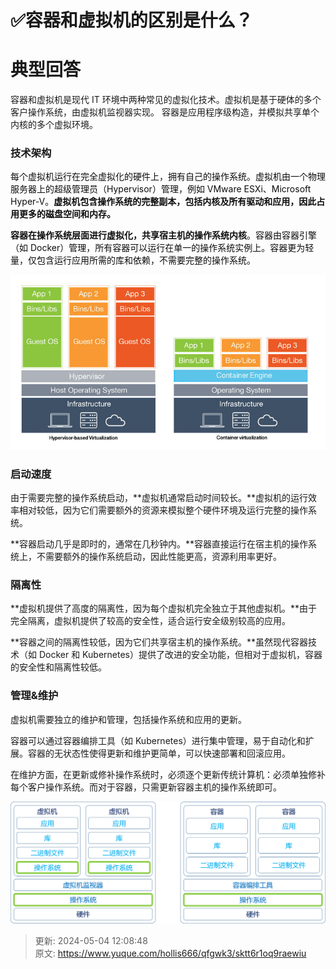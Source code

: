 # ✅容器和虚拟机的区别是什么？

# 典型回答
容器和虚拟机是现代 IT 环境中两种常见的虚拟化技术。虚拟机是基于硬体的多个客户操作系统，由虚拟机监视器实现。 容器是应用程序级构造，并模拟共享单个内核的多个虚拟环境。



### 技术架构
<font style="color:rgb(13, 13, 13);">每个虚拟机运行在完全虚拟化的硬件上，拥有自己的操作系统。虚拟机由一个物理服务器上的超级管理员（Hypervisor）管理，例如 VMware ESXi、Microsoft Hyper-V。</font>**<font style="color:rgb(13, 13, 13);">虚拟机包含操作系统的完整副本，包括内核及所有驱动和应用，因此占用更多的磁盘空间和内存。</font>**



**<font style="color:rgb(13, 13, 13);">容器在操作系统层面进行虚拟化，共享宿主机的操作系统内核</font>**<font style="color:rgb(13, 13, 13);">。容器由容器引擎（如 Docker）管理，所有容器可以运行在单一的操作系统实例上。容器更为轻量，仅包含运行应用所需的库和依赖，不需要完整的操作系统。</font>

![1714795454373-d368cb11-f6b6-429c-8179-075115ec9e16.png](./img/OD6bPEnfFlEaBX7p/1714795454373-d368cb11-f6b6-429c-8179-075115ec9e16-481182.png)

### 启动速度
由于需要完整的操作系统启动，**虚拟机通常启动时间较长。**虚拟机的运行效率相对较低，因为它们需要额外的资源来模拟整个硬件环境及运行完整的操作系统。



**容器启动几乎是即时的，通常在几秒钟内。**容器直接运行在宿主机的操作系统上，不需要额外的操作系统启动，因此性能更高，资源利用率更好。



### 隔离性


**虚拟机提供了高度的隔离性，因为每个虚拟机完全独立于其他虚拟机。**由于完全隔离，虚拟机提供了较高的安全性，适合运行安全级别较高的应用。



**容器之间的隔离性较低，因为它们共享宿主机的操作系统。**虽然现代容器技术（如 Docker 和 Kubernetes）提供了改进的安全功能，但相对于虚拟机，容器的安全性和隔离性较低。



### 管理&维护
虚拟机需要独立的维护和管理，包括操作系统和应用的更新。



容器可以通过容器编排工具（如 Kubernetes）进行集中管理，易于自动化和扩展。容器的无状态性使得更新和维护更简单，可以快速部署和回滚应用。



在维护方面，在更新或修补操作系统时，必须逐个更新传统计算机：必须单独修补每个客户操作系统。而对于容器，只需更新容器主机的操作系统即可。



![1714795639984-4cbe35f7-2247-44d4-aefe-561806a40095.png](./img/OD6bPEnfFlEaBX7p/1714795639984-4cbe35f7-2247-44d4-aefe-561806a40095-276597.png)

  






> 更新: 2024-05-04 12:08:48  
> 原文: <https://www.yuque.com/hollis666/qfgwk3/sktt6r1oq9raewiu>